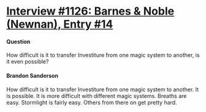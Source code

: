 # [Interview #1126: Barnes & Noble (Newnan), Entry #14](https://www.theoryland.com/intvmain.php?i=1126#14)

#### Question

How difficult is it to transfer Investiture from one magic system to another, is it even possible?

#### Brandon Sanderson

How difficult is it to transfer Investiture from one magic system to another. It is possible. It is more difficult with different magic systems. Breaths are easy. Stormlight is fairly easy. Others from there on get pretty hard.

